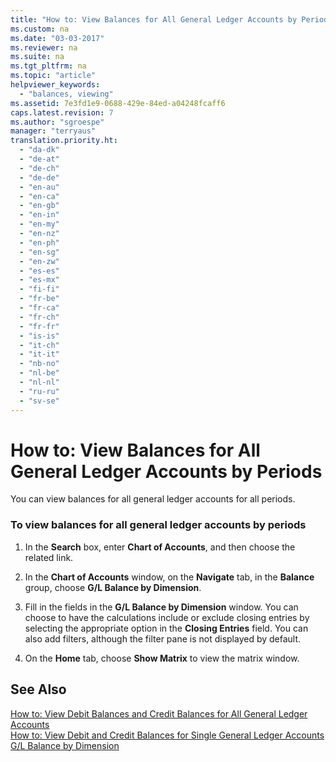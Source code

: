 ```yaml
---
title: "How to: View Balances for All General Ledger Accounts by Periods"
ms.custom: na
ms.date: "03-03-2017"
ms.reviewer: na
ms.suite: na
ms.tgt_pltfrm: na
ms.topic: "article"
helpviewer_keywords: 
  - "balances, viewing"
ms.assetid: 7e3fd1e9-0688-429e-84ed-a04248fcaff6
caps.latest.revision: 7
ms.author: "sgroespe"
manager: "terryaus"
translation.priority.ht: 
  - "da-dk"
  - "de-at"
  - "de-ch"
  - "de-de"
  - "en-au"
  - "en-ca"
  - "en-gb"
  - "en-in"
  - "en-my"
  - "en-nz"
  - "en-ph"
  - "en-sg"
  - "en-zw"
  - "es-es"
  - "es-mx"
  - "fi-fi"
  - "fr-be"
  - "fr-ca"
  - "fr-ch"
  - "fr-fr"
  - "is-is"
  - "it-ch"
  - "it-it"
  - "nb-no"
  - "nl-be"
  - "nl-nl"
  - "ru-ru"
  - "sv-se"
---
```

# How to: View Balances for All General Ledger Accounts by Periods
You can view balances for all general ledger accounts for all periods.  
  
### To view balances for all general ledger accounts by periods  
  
1.  In the **Search** box, enter **Chart of Accounts**, and then choose the related link.  
  
2.  In the **Chart of Accounts** window, on the **Navigate** tab, in the **Balance** group, choose **G\/L Balance by Dimension**.  
  
3.  Fill in the fields in the **G\/L Balance by Dimension** window. You can choose to have the calculations include or exclude closing entries by selecting the appropriate option in the **Closing Entries** field. You can also add filters, although the filter pane is not displayed by default.  
  
4.  On the **Home** tab, choose **Show Matrix** to view the matrix window.  
  
## See Also  
 [How to: View Debit Balances and Credit Balances for All General Ledger Accounts](../Finance/how-to-view-debit-balances-and-credit-balances-for-all-general-ledger-accounts.md)   
 [How to: View Debit and Credit Balances for Single General Ledger Accounts](../Finance/how-to-view-debit-and-credit-balances-for-single-general-ledger-accounts.md)   
 [G\/L Balance by Dimension](assetId:///37d753e1-fd65-4e06-b440-1c0e14b77366)